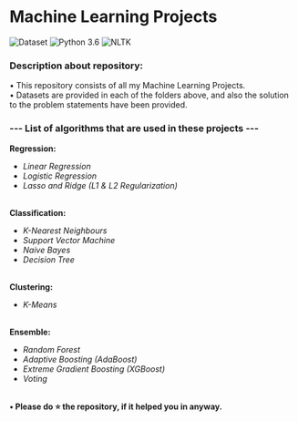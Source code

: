 # Machine Learning Projects
![Dataset](https://img.shields.io/badge/Dataset-Kaggle-blue.svg) ![Python 3.6](https://img.shields.io/badge/Python-3.6-brightgreen.svg) ![NLTK](https://img.shields.io/badge/Library-sklearn-orange.svg)

### Description about repository:
• This repository consists of all my Machine Learning Projects.<br/>
• Datasets are provided in each of the folders above, and also the solution to the problem statements have been provided.<br/>

### --- List of algorithms that are used in these projects ---
**Regression:**
  - _Linear Regression_<br/>
  - _Logistic Regression_<br/>
  - _Lasso and Ridge (L1 & L2 Regularization)_<br/><br/>

**Classification:**
  - _K-Nearest Neighbours_<br/>
  - _Support Vector Machine_<br/>
  - _Naive Bayes_<br/>
  - _Decision Tree_<br/><br/>
 
**Clustering:**
  - _K-Means_<br/><br/>
  
**Ensemble:**
  - _Random Forest_<br/>
  - _Adaptive Boosting (AdaBoost)_<br/>
  - _Extreme Gradient Boosting (XGBoost)_<br/>
  - _Voting_<br/><br/>

**• Please do ⭐ the repository, if it helped you in anyway.**
